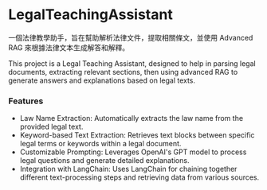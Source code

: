 # LegalTeachingAssistant
一個法律教學助手，旨在幫助解析法律文件，提取相關條文，並使用 Advanced RAG 來根據法律文本生成解答和解釋。

This project is a Legal Teaching Assistant, designed to help in parsing legal documents, extracting relevant sections, then using advanced RAG to generate answers and explanations based on legal texts.

### Features
* Law Name Extraction: Automatically extracts the law name from the provided legal text.
* Keyword-based Text Extraction: Retrieves text blocks between specific legal terms or keywords within a legal document.
* Customizable Prompting: Leverages OpenAI's GPT model to process legal questions and generate detailed explanations.
* Integration with LangChain: Uses LangChain for chaining together different text-processing steps and retrieving data from various sources.
